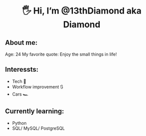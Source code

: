 <h1 align="center">🖐️ Hi, I’m @13thDiamond aka <strong>Diamond</strong></h1>

## About me:
Age: 24
My favorite quote: Enjoy the small things in life!

## Interessts:
- Tech 🤖
- Workflow improvement 🔃
- Cars 🏎️

## Currently learning:
- Python
- SQL/ MySQL/ PostgreSQL
<!---
13thDiamond/13thDiamond is a ✨ special ✨ repository because its `README.md` (this file) appears on your GitHub profile.
You can click the Preview link to take a look at your changes.
--->
